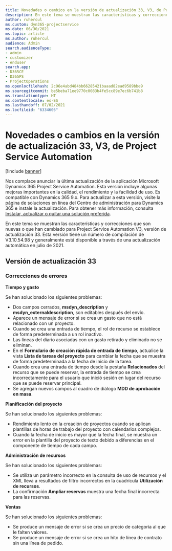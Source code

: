 ```yaml
---
title: Novedades o cambios en la versión de actualización 33, V3, de Project Service Automation
description: En este tema se muestran las características y correcciones que están disponibles en la versión de actualización 33, V3, de Project Service Automation.
author: ruhercul
ms.custom: dyn365-projectservice
ms.date: 06/30/2021
ms.topic: article
ms.author: ruhercul
audience: Admin
search.audienceType:
- admin
- customizer
- enduser
search.app:
- D365CE
- D365PS
- ProjectOperations
ms.openlocfilehash: 2c96e4abd484bb66285421baaad82ead9589bbe9
ms.sourcegitcommit: be5beba71ee9770c0083b4fe5cc89e7ec6b741b8
ms.translationtype: HT
ms.contentlocale: es-ES
ms.lasthandoff: 07/02/2021
ms.locfileid: "6334605"
---
```

# <a name="whats-new-or-changed-in-project-service-automation-update-release-33-v3"></a>Novedades o cambios en la versión de actualización 33, V3, de Project Service Automation

[!include [banner](../includes/psa-now-project-operations.md)]

Nos complace anunciar la última actualización de la aplicación Microsoft Dynamics 365 Project Service Automation. Esta versión incluye algunas mejoras importantes en la calidad, el rendimiento y la facilidad de uso. Es compatible con Dynamics 365 9.x. Para actualizar a esta versión, visite la página de soluciones en línea del Centro de administración para Dynamics 365 e instale la actualización. Para obtener más información, consulta [Instalar, actualizar o quitar una solución preferida](/power-platform/admin/install-remove-preferred-solution).

En este tema se muestran las características y correcciones que son nuevas o que han cambiado para Project Service Automation V3, versión de actualización 33. Esta versión tiene un número de compilación de V3.10.54.98 y generalmente está disponible a través de una actualización automática en julio de 2021.

## <a name="update-release-33"></a>Versión de actualización 33

### <a name="bug-fixes"></a>Correcciones de errores

**Tiempo y gasto**

Se han solucionado los siguientes problemas:

- Dos campos cerrados, **msdyn_description** y **msdyn_externaldescription**, son editables después del envío.
- Aparece un mensaje de error si se crea un gasto que no está relacionado con un proyecto.
- Cuando se crea una entrada de tiempo, el rol de recurso se establece de forma predeterminada a un rol inactivo.
- Las líneas del diario asociadas con un gasto retirado y eliminado no se eliminan.
- En el **Formulario de creación rápida de entrada de tiempo**, actualice la vista **Lista de tareas del proyecto** para cambiar la fecha que se muestra de forma predeterminada a la fecha de inicio de la tarea.
- Cuando crea una entrada de tiempo desde la pestaña **Relacionados** del recurso que se puede reservar, la entrada de tiempo se crea incorrectamente para el usuario que inició sesión en lugar del recurso que se puede reservar principal.
- Se agregan nuevos campos al cuadro de diálogo **MDD de aprobación en masa**.

**Planificación del proyecto**

Se han solucionado los siguientes problemas:
- Rendimiento lento en la creación de proyectos cuando se aplican plantillas de horas de trabajo del proyecto con calendarios complejos.
- Cuando la fecha de inicio es mayor que la fecha final, se muestra un error en la plantilla del proyecto de texto debido a diferencias en el componente de tiempo de cada campo.

**Administración de recursos**

Se han solucionado los siguientes problemas:
- Se utiliza un parámetro incorrecto en la consulta de uso de recursos y el XML lleva a resultados de filtro incorrectos en la cuadrícula **Utilización de recursos**.
- La confirmación **Ampliar reservas** muestra una fecha final incorrecta para las reservas.

**Ventas**

Se han solucionado los siguientes problemas:
- Se produce un mensaje de error si se crea un precio de categoría al que le falten valores.
- Se produce un mensaje de error si se crea un hito de línea de contrato sin una línea de pedido.
